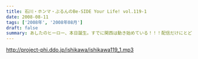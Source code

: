 ```yaml
---
title: 石川・ホンマ・ぶるんのBe-SIDE Your Life! vol.119-1
date: 2008-08-11
tags: ['2008年', '2008年08月']
draft: false
summary: あしたのヒーロー、本日誕生。すでに関西は動き始めている！！！配信だけにとどまらないビーサイ夏の陣。日曜には、大阪出張がすでに行われ、球児達の熱い夏と完全にコラボしたようである。NAMAE
---
```


http://project-phi.ddo.jp/ishikawa/ishikawa119_1.mp3
